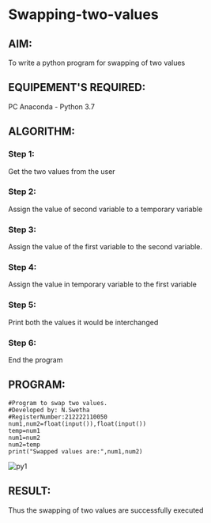 # Swapping-two-values
## AIM:
To write a python program for swapping of two values
## EQUIPEMENT'S REQUIRED: 
PC
Anaconda - Python 3.7
## ALGORITHM: 
### Step 1:
Get the two values from the user
### Step 2: 
Assign the value of second variable to a temporary variable 
### Step 3: 
Assign the value of the first variable to the second variable.
### Step 4:  
Assign the value in temporary variable to the first variable
### Step 5: 
Print both the values it would be interchanged
### Step 6: 
End the program
## PROGRAM:
```
#Program to swap two values.
#Developed by: N.Swetha
#RegisterNumber:212222110050
num1,num2=float(input()),float(input())
temp=num1
num1=num2
num2=temp
print("Swapped values are:",num1,num2)
```

![py1](https://user-images.githubusercontent.com/122199934/224740229-80bb08b3-c373-4b13-8c17-b9022d154b71.png)


## RESULT:
Thus the swapping of two values are successfully executed



